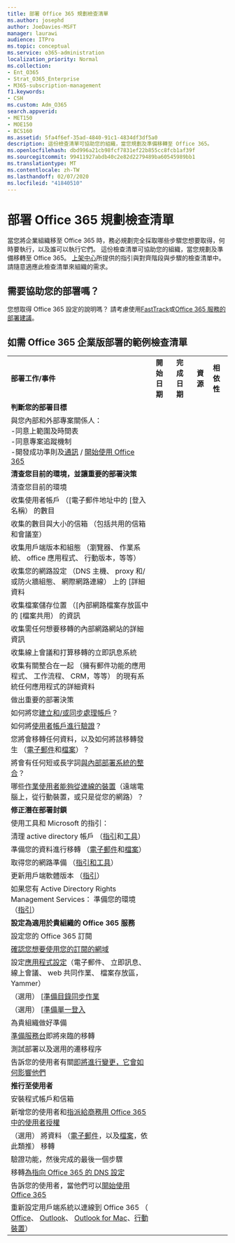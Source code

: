```yaml
---
title: 部署 Office 365 規劃檢查清單
ms.author: josephd
author: JoeDavies-MSFT
manager: laurawi
audience: ITPro
ms.topic: conceptual
ms.service: o365-administration
localization_priority: Normal
ms.collection:
- Ent_O365
- Strat_O365_Enterprise
- M365-subscription-management
f1.keywords:
- CSH
ms.custom: Adm_O365
search.appverid:
- MET150
- MOE150
- BCS160
ms.assetid: 5fa4f6ef-35ad-4840-91c1-4834df3df5a0
description: 這份檢查清單可協助您的組織，當您規劃及準備移轉至 Office 365。
ms.openlocfilehash: dbd996a21cb98fcf7831ef22b855cc8fcb1af39f
ms.sourcegitcommit: 99411927abdb40c2e82d2279489ba60545989bb1
ms.translationtype: MT
ms.contentlocale: zh-TW
ms.lasthandoff: 02/07/2020
ms.locfileid: "41840510"
---
```

# <a name="deployment-planning-checklist-for-office-365"></a>部署 Office 365 規劃檢查清單

當您將企業組織移至 Office 365 時，務必規劃完全採取哪些步驟您想要取得，何時要執行，以及誰可以執行它們。 這份檢查清單可協助您的組織，當您規劃及準備移轉至 Office 365。 [上架中心](https://go.microsoft.com/fwlink/?LinkId=517115)所提供的指引與對齊階段與步驟的檢查清單中。 請隨意適應此檢查清單來組織的需求。

## <a name="need-help-with-your-deployment"></a>需要協助您的部署嗎？
您想取得 Office 365 設定的說明嗎？ 請考慮使用[FastTrack](https://fasttrack.microsoft.com/office)或[Office 365 服務的部署建議](deployment-advisors-for-office-365.md)。

## <a name="sample-checklist-for-an-office-365-enterprise-deployment"></a>如需 Office 365 企業版部署的範例檢查清單

||||||
|:-----|:-----|:-----|:-----|:-----|
|**部署工作/事件** <br/> |**開始日期** <br/> |**完成日期** <br/> |**資源** <br/> |**相依性** <br/> |
|**判斷您的部署目標** <br/> |||||
| 與您內部和外部專案關係人：<br>  -同意上範圍及時間表 <br>  -同意專案追蹤機制  <br>  -開發成功準則及[通訊](https://fasttrack.microsoft.com/office) / [開始使用 Office 365](https://support.office.com/article/396b8d9e-e118-42d0-8a0d-87d1f2f055fb)|||||
|**清查您目前的環境，並讓重要的部署決策** |||||
|清查您目前的環境 |||||
| 收集使用者帳戶 （[電子郵件地址中的 [登入名稱） 的數目 |||||
| 收集的數目與大小的信箱 （包括共用的信箱和會議室） |||||
| 收集用戶端版本和組態 （瀏覽器、 作業系統、 office 應用程式、 行動版本，等等） |||||
| 收集您的網路設定 （DNS 主機、 proxy 和/或防火牆組態、 網際網路連線） 上的 [詳細資料 |||||
| 收集檔案儲存位置 （[內部網路檔案存放區中的 [檔案共用） 的資訊 |||||
| 收集需任何想要移轉的內部網路網站的詳細資訊 |||||
| 收集線上會議和打算移轉的立即訊息系統 |||||
| 收集有關整合在一起 （擁有郵件功能的應用程式、 工作流程、 CRM，等等） 的現有系統任何應用程式的詳細資料 |||||
|做出重要的部署決策 |||||
| 如何將您[建立和/或同步處理帳戶](https://go.microsoft.com/fwlink/?LinkId=534819)？ |||||
| 如何將[使用者帳戶進行驗證](https://go.microsoft.com/fwlink/?LinkId=534820)？ |||||
| 您將會移轉任何資料，以及如何將該移轉發生 （[電子郵件](https://go.microsoft.com/fwlink/?LinkId=534823)和[檔案](https://go.microsoft.com/fwlink/?LinkId=534824)）？ |||||
| 將會有任何短或長字詞[與內部部署系統的整合](https://go.microsoft.com/fwlink/?LinkId=534822)？ |||||
| 哪些[作業使用者能夠從連線的裝置](https://go.microsoft.com/fwlink/?LinkId=534821)（遠端電腦上，從行動裝置，或只是從您的網路）？ |||||
|**修正潛在部署封鎖** |||||
|使用工具和 Microsoft 的指引： |||||
| 清理 active directory 帳戶 （[指引](https://go.microsoft.com/fwlink/?LinkId=534825)和[工具](https://go.microsoft.com/fwlink/?LinkId=534826)） |||||
| 準備您的資料進行移轉 （[電子郵件](https://go.microsoft.com/fwlink/?LinkId=534823)和[檔案](https://go.microsoft.com/fwlink/?LinkId=534824)） |||||
| 取得您的網路準備 （[指引和工具](https://aka.ms/tune)） |||||
| 更新用戶端軟體版本 （[指引](https://go.microsoft.com/fwlink/?LinkId=534827)） |||||
| 如果您有 Active Directory Rights Management Services： 準備您的環境 （[指引](https://go.microsoft.com/fwlink/?linkid=844967)）  <br/> |||||
|**設定為適用於貴組織的 Office 365 服務** |||||
|設定您的 Office 365 訂閱 |||||
|[確認您想要使用您的訂閱的網域](https://go.microsoft.com/fwlink/?LinkId=534828) |||||
| 設定[應用程式設定](https://go.microsoft.com/fwlink/?LinkId=534829)（電子郵件、 立即訊息、 線上會議、 web 共同作業、 檔案存放區，Yammer） |||||
| （選用） [[準備目錄同步作業](https://go.microsoft.com/fwlink/?LinkId=534830) |||||
| （選用） [[準備單一登入](https://go.microsoft.com/fwlink/?LinkId=534831) |||||
|為貴組織做好準備 |||||
|[準備服務台](https://fasttrack.microsoft.com/office)即將來臨的移轉 |||||
| 測試部署以及選用的遷移程序 |||||
| 告訴您的使用者有關[即將進行變更，它會如何影響他們](https://fasttrack.microsoft.com/office) |||||
|**推行至使用者** |||||
|安裝程式帳戶和信箱 |||||
| 新增您的使用者和[指派給商務用 Office 365 中的使用者授權](https://support.office.com/article/997596b5-4173-4627-b915-36abac6786dc) |||||
| （選用） 將資料 （[電子郵件](https://go.microsoft.com/fwlink/?LinkId=534823)，以及[檔案](https://go.microsoft.com/fwlink/?LinkId=534824)，依此類推） 移轉 |||||
|驗證功能，然後完成的最後一個步驟 |||||
| 移轉[為指向 Office 365 的 DNS 設定](https://go.microsoft.com/fwlink/?LinkId=534835) |||||
| 告訴您的使用者，當他們可以[開始使用 Office 365](https://support.office.com/article/office-365-basics-video-training-396b8d9e-e118-42d0-8a0d-87d1f2f055fb?ui=en-US&amp;rs=en-US&amp;ad=US) |||||
| 重新設定用戶端系統以連線到 Office 365 （ [Office](https://go.microsoft.com/fwlink/?LinkId=534836)、 [Outlook](https://go.microsoft.com/fwlink/?LinkId=534837)、 [Outlook for Mac](https://support.office.com/article/6e27792a-9267-4aa4-8bb6-c84ef146101b#PickTab=Outlook_for_Mac)、[行動裝置](https://go.microsoft.com/fwlink/?LinkId=534840)）  |||||
